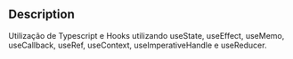 ## Description

Utilização de Typescript e Hooks utilizando useState, useEffect, useMemo, useCallback, useRef, useContext, useImperativeHandle e useReducer.